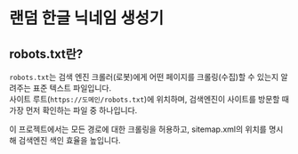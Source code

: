 # 랜덤 한글 닉네임 생성기

## robots.txt란?

`robots.txt`는 검색 엔진 크롤러(로봇)에게 어떤 페이지를 크롤링(수집)할 수 있는지 알려주는 표준 텍스트 파일입니다.  
사이트 루트(`https://도메인/robots.txt`)에 위치하며, 검색엔진이 사이트를 방문할 때 가장 먼저 확인하는 파일 중 하나입니다.

이 프로젝트에서는 모든 경로에 대한 크롤링을 허용하고, sitemap.xml의 위치를 명시해 검색엔진 색인 효율을 높입니다.
